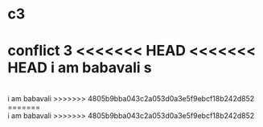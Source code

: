 # c3
conflict 3
<<<<<<< HEAD
<<<<<<< HEAD
i am babavali s
=======
<br>
i am babavali
>>>>>>> 4805b9bba043c2a053d0a3e5f9ebcf18b242d852
=======
<br>
i am babavali
>>>>>>> 4805b9bba043c2a053d0a3e5f9ebcf18b242d852
